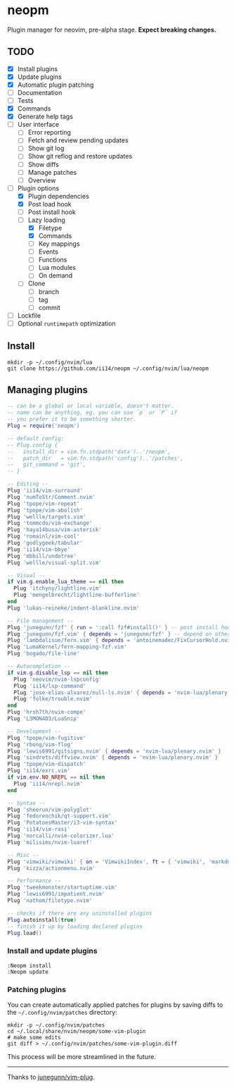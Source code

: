 # neopm

Plugin manager for neovim, pre-alpha stage. **Expect breaking changes.**

## TODO

- [X] Install plugins
- [X] Update plugins
- [X] Automatic plugin patching
- [ ] Documentation
- [ ] Tests
- [X] Commands
- [X] Generate help tags
- [ ] User interface
  - [ ] Error reporting
  - [ ] Fetch and review pending updates
  - [ ] Show git log
  - [ ] Show git reflog and restore updates
  - [ ] Show diffs
  - [ ] Manage patches
  - [ ] Overview
- [ ] Plugin options
  - [X] Plugin dependencies
  - [X] Post load hook
  - [ ] Post install hook
  - [ ] Lazy loading
    - [X] Filetype
    - [X] Commands
    - [ ] Key mappings
    - [ ] Events
    - [ ] Functions
    - [ ] Lua modules
    - [ ] On demand
  - [ ] Clone
    - [ ] branch
    - [ ] tag
    - [ ] commit
- [ ] Lockfile
- [ ] Optional `runtimepath` optimization

## Install

```
mkdir -p ~/.config/nvim/lua
git clone https://github.com/ii14/neopm ~/.config/nvim/lua/neopm
```

## Managing plugins

```lua
-- can be a global or local variable, doesn't matter.
-- name can be anything, eg. you can use `p` or `P` if
-- you prefer it to be something shorter.
Plug = require('neopm')

-- default config:
-- Plug.config {
--   install_dir = vim.fn.stdpath('data')..'/neopm',
--   patch_dir   = vim.fn.stdpath('config')..'/patches',
--   git_command = 'git',
-- }

-- Editing --
Plug 'ii14/vim-surround'
Plug 'numToStr/Comment.nvim'
Plug 'tpope/vim-repeat'
Plug 'tpope/vim-abolish'
Plug 'wellle/targets.vim'
Plug 'tommcdo/vim-exchange'
Plug 'haya14busa/vim-asterisk'
Plug 'romainl/vim-cool'
Plug 'godlygeek/tabular'
Plug 'ii14/vim-bbye'
Plug 'mbbill/undotree'
Plug 'wellle/visual-split.vim'

-- Visual --
if vim.g.enable_lua_theme == nil then
  Plug 'itchyny/lightline.vim'
  Plug 'mengelbrecht/lightline-bufferline'
end
Plug 'lukas-reineke/indent-blankline.nvim'

-- File management --
Plug 'junegunn/fzf' { run = ':call fzf#install()' } -- post install hook, not implemented
Plug 'junegunn/fzf.vim' { depends = 'junegunn/fzf' } -- depend on other plugin
Plug 'lambdalisue/fern.vim' { depends = 'antoinemadec/FixCursorHold.nvim' }
Plug 'LumaKernel/fern-mapping-fzf.vim'
Plug 'bogado/file-line'

-- Autocompletion --
if vim.g.disable_lsp == nil then
  Plug 'neovim/nvim-lspconfig'
  Plug 'ii14/lsp-command'
  Plug 'jose-elias-alvarez/null-ls.nvim' { depends = 'nvim-lua/plenary.nvim' }
  Plug 'folke/trouble.nvim'
end
Plug 'hrsh7th/nvim-compe'
Plug 'L3MON4D3/LuaSnip'

-- Development --
Plug 'tpope/vim-fugitive'
Plug 'rbong/vim-flog'
Plug 'lewis6991/gitsigns.nvim' { depends = 'nvim-lua/plenary.nvim' }
Plug 'sindrets/diffview.nvim' { depends = 'nvim-lua/plenary.nvim' }
Plug 'tpope/vim-dispatch'
Plug 'ii14/exrc.vim'
if vim.env.NO_NREPL == nil then
  Plug 'ii14/nrepl.nvim'
end

-- Syntax --
Plug 'sheerun/vim-polyglot'
Plug 'fedorenchik/qt-support.vim'
Plug 'PotatoesMaster/i3-vim-syntax'
Plug 'ii14/vim-rasi'
Plug 'norcalli/nvim-colorizer.lua'
Plug 'milisims/nvim-luaref'

-- Misc --
Plug 'vimwiki/vimwiki' { on = 'VimwikiIndex', ft = { 'vimwiki', 'markdown' } }
Plug 'kizza/actionmenu.nvim'

-- Performance --
Plug 'tweekmonster/startuptime.vim'
Plug 'lewis6991/impatient.nvim'
Plug 'nathom/filetype.nvim'

-- checks if there are any uninstalled plugins
Plug.autoinstall(true)
-- finish it up by loading declared plugins
Plug.load()
```

### Install and update plugins

```
:Neopm install
:Neopm update
```

### Patching plugins

You can create automatically applied patches for plugins by saving diffs
to the `~/.config/nvim/patches` directory:

```
mkdir -p ~/.config/nvim/patches
cd ~/.local/share/nvim/neopm/some-vim-plugin
# make some edits
git diff > ~/.config/nvim/patches/some-vim-plugin.diff
```

This process will be more streamlined in the future.

---

Thanks to [junegunn/vim-plug](https://github.com/junegunn/vim-plug).
